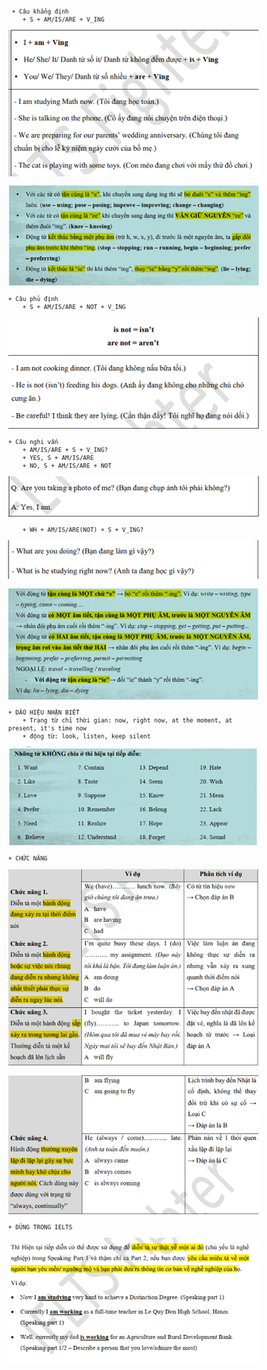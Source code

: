      + Câu khẳng định
        + S + AM/IS/ARE + V_ING

![alt text](image.png)

![alt text](image-1.png)

    + Câu phủ định
        + S + AM/IS/ARE + NOT + V_ING

![alt text](image-2.png)

    + Câu nghi vấn
        + AM/IS/ARE + S + V_ING?
        + YES, S + AM/IS/ARE
        + NO, S + AM/IS/ARE + NOT
![alt text](image-3.png)

        + WH + AM/IS/ARE(NOT) + S + V_ING?
![alt text](image-4.png)

![alt text](image-5.png)

    + DẤU HIỆU NHẬN BIẾT
        + Trạng từ chỉ thời gian: now, right now, at the moment, at present, it's time now
        + động từ: look, listen, keep silent

![alt text](image-6.png)

    + CHỨC NĂNG
![alt text](image-7.png)

![alt text](image-8.png)

    + DÙNG TRONG IELTS
![alt text](image-9.png)


